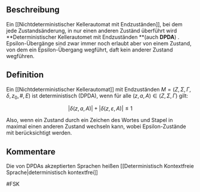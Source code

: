 ## Beschreibung
Ein  [[Nichtdeterministischer Kellerautomat mit Endzuständen]], bei dem jede Zustandsänderung, in nur einen anderen Zuständ überführt wird **Deterministischer Kellerautomet mit Endzuständen **(auch **DPDA**) .
Epsilon-Übergänge sind zwar immer noch erlaubt aber von einem Zustand, von dem ein Epsilon-Übergang wegführt, daft kein anderer Zustand wegführen.

## Definition
Ein [[Nichtdeterministischer Kellerautomat]] mit Endzuständen $M = (Z, \Sigma, \Gamma, \delta, z_0, \#, E)$ ist deterministisch (DPDA), wenn für alle $(z, a, A)\in (Z, \Sigma, \Gamma)$ gilt:

$$|\delta(z, a, A)|+|\delta(z, \varepsilon, A)| \leq 1$$

Also, wenn ein Zustand durch ein Zeichen des Wortes und Stapel in maximal einen anderen Zustand wechseln kann, wobei Epsilon-Zustände mit berücksichtigt werden.
 
 
 
## Kommentare
Die von DPDAs akzeptierten Sprachen heißen [[Deterministisch Kontextfreie Sprache|deterministisch kontextfrei]]

#FSK 